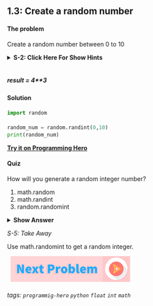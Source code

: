 
## 1.3: Create a random number

####  The problem
Create a random number between 0 to 10

<details>
   <summary><b>S-2: Click Here For Show Hints</b></summary>
   <p>To create a random number, you have to import a built-in library named random. And then you can call the randint method on it</p>
 </details>
<br>

##### result = 4**3

####   Solution

```python
import random

random_num = random.randint(0,10)
print(random_num)
```
**[Try it on Programming Hero](https://play.google.com/store/apps/details?id=com.learnprogramming.codecamp)**

####   Quiz
How will you generate a random integer number?

1. math.random
2. math.randint
3. random.randomint

<details>
 <summary><b>Show Answer</b></summary>
   <p>The answer is : 2</p>
 </details>

*S-5: Take Away*

Use math.randomint to get a random integer.

&nbsp;
[![Next Page](../assets/next-button.png)](Floor-Division.md)
&nbsp;

###### tags: `programmig-hero` `python` `float` `int` `math`